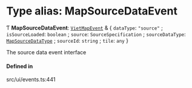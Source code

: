 # Type alias: MapSourceDataEvent

Ƭ **MapSourceDataEvent**: [`VietMapEvent`](VietMapEvent.md) & \{ `dataType`: ``"source"`` ; `isSourceLoaded`: `boolean` ; `source`: `SourceSpecification` ; `sourceDataType`: [`MapSourceDataType`](MapSourceDataType.md) ; `sourceId`: `string` ; `tile`: `any`  }

The source data event interface

#### Defined in

src/ui/events.ts:441
